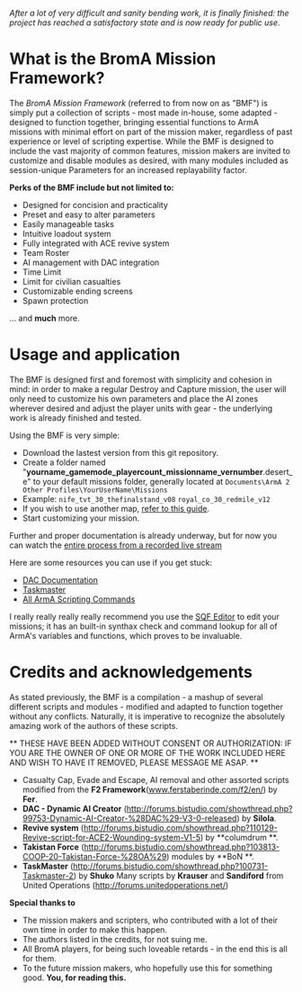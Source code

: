 *After a lot of very difficult and sanity bending work, it is finally finished: the project has reached a satisfactory state and is now ready for public use*.

# What is the BromA Mission Framework?

The *BromA Mission Framework* (referred to from now on as "BMF") is simply put a collection of scripts - most made in-house, some adapted - designed to function together, bringing essential functions to ArmA missions with minimal effort on part of the mission maker, regardless of past experience or level of scripting expertise.
While the BMF is designed to include the vast majority of common features, mission makers are invited to customize and disable modules as desired, with many modules included as session-unique Parameters for an increased replayability factor.

**Perks of the BMF include but not limited to:**

* Designed for concision and practicality
* Preset and easy to alter parameters
* Easily manageable tasks
* Intuitive loadout system
* Fully integrated with ACE revive system
* Team Roster
* AI management with DAC integration
* Time Limit
* Limit for civilian casualties
* Customizable ending screens
* Spawn protection

... and **much** more.

# Usage and application

The BMF is designed first and foremost with simplicity and cohesion in mind: in order to make a regular Destroy and Capture mission, the user will only need to customize his own parameters and place the AI zones wherever desired and adjust the player units with gear - the underlying work is already finished and tested.

Using the BMF is very simple:


* Download the lastest version from this git repository.
* Create a folder named "**yourname_gamemode_playercount_missionname_vernumber**.desert_e" to your default missions folder, generally located at ```Documents\ArmA 2 Other Profiles\YourUserName\Missions```
* Example: ```nife_tvt_30_thefinalstand_v08``` ```royal_co_30_redmile_v12```
* If you wish to use another map, [refer to this guide](http://ferstaberinde.com/f2/en/index.php?title=Using_F2_with_other_islands).
* Start customizing your mission.

Further and proper documentation is already underway, but for now you can watch the [entire process from a recorded live stream](http://www.twitch.tv/neefay/b/539959948)

Here are some resources you can use if you get stuck:

* [DAC Documentation](https://www.mediafire.com/?h4j8g2hjqa9opog)
* [Taskmaster](http://forums.bistudio.com/showthread.php?100731-Taskmaster-2)
* [All ArmA Scripting Commands](http://community.bistudio.com/wiki/Scripting_Commands_by_Functionality)

I really really really really recommend you use the [SQF Editor](http://www.armaholic.com/page.php?id=14714) to edit your missions; it has an built-in synthax check and command lookup for all of ArmA's variables and functions, which proves to be invaluable.

# Credits and acknowledgements

As stated previously, the BMF is a compilation - a mashup of several different scripts and modules - modified and adapted to function together without any conflicts. Naturally, it is  imperative to recognize the absolutely amazing work of the authors of these scripts.

** THESE HAVE BEEN ADDED WITHOUT CONSENT OR AUTHORIZATION: IF YOU ARE THE OWNER OF ONE OR MORE OF THE WORK INCLUDED HERE AND WISH TO HAVE IT REMOVED, PLEASE MESSAGE ME ASAP. **

* Casualty Cap, Evade and Escape, AI removal and other assorted scripts modified from the **F2 Framework**(www.ferstaberinde.com/f2/en/) by **Fer**.
* **DAC - Dynamic AI Creator** (http://forums.bistudio.com/showthread.php?99753-Dynamic-AI-Creator-%28DAC%29-V3-0-released) by **Silola**.
* **Revive system** (http://forums.bistudio.com/showthread.php?110129-Revive-script-for-ACE2-Wounding-system-V1-5) by **columdrum **. 
* **Takistan Force** (http://forums.bistudio.com/showthread.php?103813-COOP-20-Takistan-Force-%28OA%29) modules by **BoN **.
* **TaskMaster** (http://forums.bistudio.com/showthread.php?100731-Taskmaster-2) by **Shuko**
Many scripts by **Krauser** and **Sandiford** from United Operations (http://forums.unitedoperations.net/)

**Special thanks to**

* The mission makers and scripters, who contributed with a lot of their own time in order to make this happen.
* The authors listed in the credits, for not suing me.
* All BromA players, for being such loveable retards - in the end this is all for them.
* To the future mission makers, who hopefully use this for something good.
**You, for reading this.**
